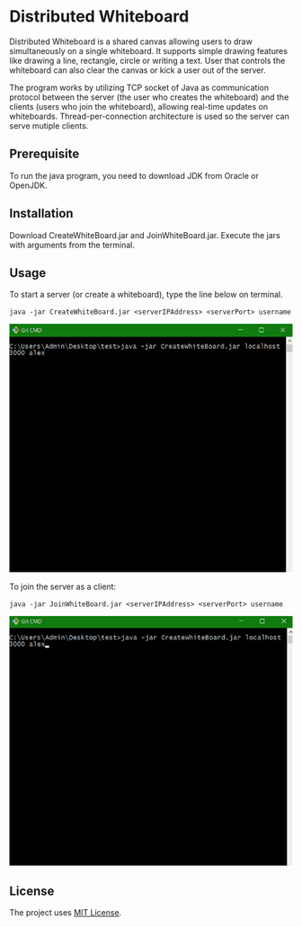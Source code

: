 # Distributed Whiteboard

Distributed Whiteboard is a shared canvas allowing users to draw simultaneously on a single whiteboard. It supports simple drawing features like drawing a line, rectangle, circle or writing a text. User that controls the whiteboard can also clear the canvas or kick a user out of the server.

The program works by utilizing TCP socket of Java as communication protocol between the server (the user who creates the whiteboard) and the clients (users who join the whiteboard), allowing real-time updates on whiteboards. Thread-per-connection architecture is used so the server can serve mutiple clients. 

## Prerequisite 

To run the java program, you need to download JDK from Oracle or OpenJDK. 

## Installation

Download CreateWhiteBoard.jar and JoinWhiteBoard.jar. Execute the jars with arguments from the terminal. 

## Usage

To start a server (or create a whiteboard), type the line below on terminal.
```
java -jar CreateWhiteBoard.jar <serverIPAddress> <serverPort> username
```
![](cwb.gif)

To join the server as a client:
```
java -jar JoinWhiteBoard.jar <serverIPAddress> <serverPort> username
```
![](jwb.gif)

## License

The project uses [MIT License](<LICENSE>).


